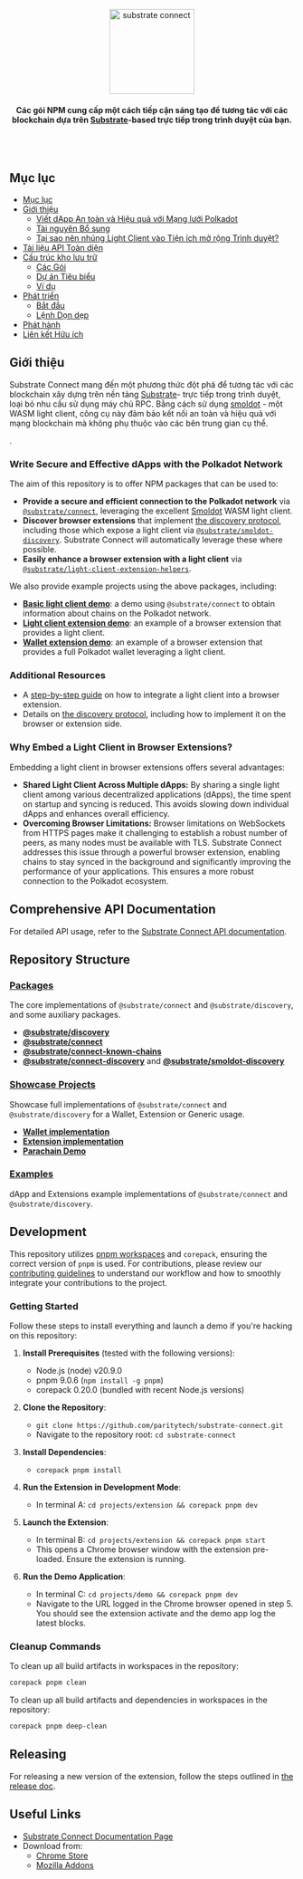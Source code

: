 
<br /><br />

<div align="center">
   <img height="150" style="object-fit: contain" src="https://substrate.io/img/substrate_og.png" alt="substrate connect">
  <h4 align="center"> Các gói NPM cung cấp một cách tiếp cận sáng tạo để tương tác với các blockchain dựa trên <a href="https://substrate.dev/">Substrate</a>-based trực tiếp trong trình duyệt của bạn.</h4>
</div>

<br /><br />

## Mục lục

- [Mục lục](#table-of-contents)
- [Giới thiệu](#introduction)
  - [Viết dApp An toàn và Hiệu quả với Mạng lưới Polkadot](#write-secure-and-effective-dapps-with-the-polkadot-network)
  - [Tài nguyên Bổ sung](#additional-resources)
  - [Tại sao nên nhúng Light Client vào Tiện ích mở rộng Trình duyệt?](#why-embed-a-light-client-in-browser-extensions)
- [Tài liệu API Toàn diện](#comprehensive-api-documentation)
- [Cấu trúc kho lưu trữ](#repository-structure)
  - [Các Gói](#packages)
  - [Dự án Tiêu biểu](#showcase-projects)
  - [Ví dụ](#examples)
- [Phát triển](#development)
  - [Bắt đầu](#getting-started)
  - [Lệnh Dọn dẹp](#cleanup-commands)
- [Phát hành](#releasing)
- [Liên kết Hữu ích](#useful-links)

## Giới thiệu

Substrate Connect mang đến một phương thức đột phá để tương tác với các blockchain xây dựng trên nền tảng [Substrate](https://substrate.dev/)- trực tiếp trong trình duyệt, loại bỏ nhu cầu sử dụng máy chủ RPC. Bằng cách sử dụng [smoldot](https://github.com/smol-dot/smoldot) - một WASM light client, công cụ này đảm bảo kết nối an toàn và hiệu quả với mạng blockchain mà không phụ thuộc vào các bên trung gian cụ thể.









.

### Write Secure and Effective dApps with the Polkadot Network

The aim of this repository is to offer NPM packages that can be used to:

- **Provide a secure and efficient connection to the Polkadot network** via [`@substrate/connect`](./packages/connect/), leveraging the excellent [Smoldot](https://github.com/smol-dot/smoldot) WASM light client.
- **Discover browser extensions** that implement [the discovery protocol](./packages/discovery/), including those which expose a light client via [`@substrate/smoldot-discovery`](./packages/smoldot-discovery/). Substrate Connect will automatically leverage these where possible.
- **Easily enhance a browser extension with a light client** via [`@substrate/light-client-extension-helpers`](./packages/light-client-extension-helpers).

We also provide example projects using the above packages, including:

- **[Basic light client demo](./projects/demo)**: a demo using `@substrate/connect` to obtain information about chains on the Polkadot network.
- **[Light client extension demo](./projects/extension/)**: an example of a browser extension that provides a light client.
- **[Wallet extension demo](./projects/wallet-template/)**: an example of a browser extension that provides a full Polkadot wallet leveraging a light client.

### Additional Resources

- A [step-by-step guide](./projects/wallet-template/STEP-BY-STEP-GUIDE.md) on how to integrate a light client into a browser extension.
- Details on [the discovery protocol](./packages/discovery/), including how to implement it on the browser or extension side.

### Why Embed a Light Client in Browser Extensions?

Embedding a light client in browser extensions offers several advantages:

- **Shared Light Client Across Multiple dApps:** By sharing a single light client among various decentralized applications (dApps), the time spent on startup and syncing is reduced. This avoids slowing down individual dApps and enhances overall efficiency.
- **Overcoming Browser Limitations:** Browser limitations on WebSockets from HTTPS pages make it challenging to establish a robust number of peers, as many nodes must be available with TLS. Substrate Connect addresses this issue through a powerful browser extension, enabling chains to stay synced in the background and significantly improving the performance of your applications. This ensures a more robust connection to the Polkadot ecosystem.

## Comprehensive API Documentation

For detailed API usage, refer to the [Substrate Connect API documentation](https://paritytech.github.io/substrate-connect).

## Repository Structure

### [Packages](./packages/README.md)
   The core implementations of `@substrate/connect` and `@substrate/discovery`, and some auxiliary packages.
   - **[@substrate/discovery](./packages/discovery/)**
   - **[@substrate/connect](./packages/connect/)**
   - **[@substrate/connect-known-chains](./packages/connect-known-chains/)**
   - **[@substrate/connect-discovery](./packages/connect-discovery)** and **[@substrate/smoldot-discovery](./packages/smoldot-discovery/)**

### [Showcase Projects](./projects/)

   Showcase full implementations of `@substrate/connect` and `@substrate/discovery` for a Wallet, Extension or Generic usage.

   - **[Wallet implementation](./projects/wallet-template/)**
   - **[Extension implementation](./projects/extension/)**
   - **[Parachain Demo](./projects/demo)**


### [Examples](./examples/)
   dApp and Extensions example implementations of `@substrate/connect` and `@substrate/discovery`.

## Development

This repository utilizes [pnpm workspaces](https://pnpm.io/workspaces) and `corepack`, ensuring the correct version of `pnpm` is used. For contributions, please review our [contributing guidelines](./CONTRIBUTING.md) to understand our workflow and how to smoothly integrate your contributions to the project.

### Getting Started

Follow these steps to install everything and launch a demo if you're hacking on this repository:

1. **Install Prerequisites** (tested with the following versions):
   - Node.js (node) v20.9.0
   - pnpm 9.0.6 (`npm install -g pnpm`)
   - corepack 0.20.0 (bundled with recent Node.js versions)

2. **Clone the Repository**:
   - `git clone https://github.com/paritytech/substrate-connect.git`
   - Navigate to the repository root: `cd substrate-connect`

3. **Install Dependencies**:
   - `corepack pnpm install`

4. **Run the Extension in Development Mode**:
   - In terminal A: `cd projects/extension && corepack pnpm dev`

5. **Launch the Extension**:
   - In terminal B: `cd projects/extension && corepack pnpm start`
   - This opens a Chrome browser window with the extension pre-loaded. Ensure
   the extension is running.

6. **Run the Demo Application**:
   - In terminal C: `cd projects/demo && corepack pnpm dev`
   - Navigate to the URL logged in the Chrome browser opened in step 5. You should see the extension activate and the demo app log the latest blocks.

### Cleanup Commands

To clean up all build artifacts in workspaces in the repository:
```bash
corepack pnpm clean
```

To clean up all build artifacts and dependencies in workspaces in the repository:
```bash
corepack pnpm deep-clean
```

## Releasing

For releasing a new version of the extension, follow the steps outlined in
[the release doc](./DEPLOY-RELEASE.md).

## Useful Links

- [Substrate Connect Documentation Page](https://substrate.io/developers/substrate-connect/)
- Download from:
  - [Chrome Store](https://chrome.google.com/webstore/detail/substrate-connect-extensi/khccbhhbocaaklceanjginbdheafklai)
  - [Mozilla Addons](https://addons.mozilla.org/en-US/firefox/addon/substrate-connect/)
